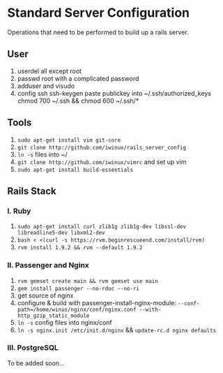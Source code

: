# Standard Server Configuration

Operations that need to be performed to build up a rails server.

## User

1. userdel all except root
1. passwd root with a complicated password
1. adduser and visudo
1. config ssh 
   ssh-keygen
   paste publickey into ~/.ssh/authorized_keys
   chmod 700 ~/.ssh && chmod 600 ~/.ssh/*

## Tools

1. ``sudo apt-get install vim git-core``
2. ``git clone http://github.com/iwinux/rails_server_config``
3. ``ln -s`` files into ~/
4. ``git clone http://github.com/iwinux/vimrc`` and set up vim
5. ``sudo apt-get install build-essentials``

## Rails Stack

### I. Ruby

1. ``sudo apt-get install curl zlib1g zlib1g-dev libssl-dev libreadline5-dev libxml2-dev``
2. ``bash < <(curl -s https://rvm.beginrescueend.com/install/rvm)``
3. ``rvm install 1.9.2 && rvm --default 1.9.2``

### II. Passenger and Nginx

1. ``rvm gemset create main && rvm gemset use main``
1. ``gem install passenger --no-rdoc --no-ri``
1. get source of nginx
1. configure & build with passenger-install-nginx-module:
    ``--conf-path=/home/winus/nginx/conf/nginx.conf --with-http_gzip_static_module``
1. ``ln -s`` config files into nginx/conf
1. ``ln -s nginx.init /etc/init.d/nginx`` && ``update-rc.d nginx defaults``

### III. PostgreSQL

To be added soon...
